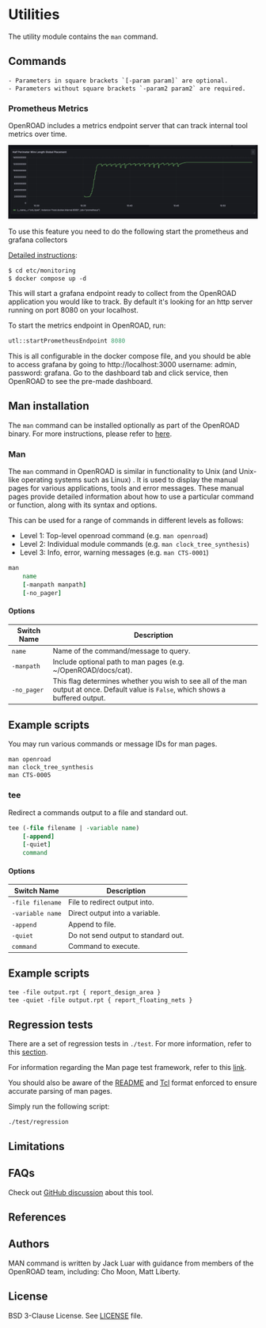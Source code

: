 # Utilities

The utility module contains the `man` command.

## Commands

```{note}
- Parameters in square brackets `[-param param]` are optional.
- Parameters without square brackets `-param2 param2` are required.
```

### Prometheus Metrics

OpenROAD includes a metrics endpoint server that can track internal tool metrics over time.

![page](/docs/images/grafana.png)

To use this feature you need to do the following start the prometheus and grafana collectors

[Detailed instructions](/etc/monitoring/README.md):
```shell
$ cd etc/monitoring
$ docker compose up -d
```

This will start a grafana endpoint ready to collect from the OpenROAD application you would
like to track. By default it's looking for an http server running on port 8080 on your localhost.

To start the metrics endpoint in OpenROAD, run:
```tcl
utl::startPrometheusEndpoint 8080
```

This is all configurable in the docker compose file, and you should be able to access grafana by going to
http://localhost:3000 username: admin, password: grafana. Go to the dashboard tab and click service,
then OpenROAD to see the pre-made dashboard.

## Man installation

The `man` command can be installed optionally as part of the OpenROAD
binary. For more instructions, please refer to [here](manREADME.md).

### Man

The `man` command in OpenROAD is similar in functionality to Unix
(and Unix-like operating systems such as Linux) . It is used to 
display the manual pages for various applications, tools and error 
messages. These manual pages provide detailed information about how
to use a particular command or function, along with its syntax and options.

This can be used for a range of commands in different levels as follows:
- Level 1: Top-level openroad command (e.g. `man openroad`)
- Level 2: Individual module commands (e.g. `man clock_tree_synthesis`)
- Level 3: Info, error, warning messages (e.g. `man CTS-0001`)

```tcl
man
    name
    [-manpath manpath]
    [-no_pager]
```

#### Options

| Switch Name | Description | 
| ----- | ----- |
| `name` | Name of the command/message to query. |
| `-manpath` | Include optional path to man pages (e.g. ~/OpenROAD/docs/cat). |
| `-no_pager` | This flag determines whether you wish to see all of the man output at once. Default value is `False`, which shows a buffered output. |

## Example scripts

You may run various commands or message IDs for man pages.
```
man openroad
man clock_tree_synthesis
man CTS-0005
```

### tee

Redirect a commands output to a file and standard out.

```tcl
tee (-file filename | -variable name)
    [-append]
    [-quiet]
    command
```

#### Options

| Switch Name | Description | 
| ----- | ----- |
| `-file filename` | File to redirect output into. |
| `-variable name` | Direct output into a variable. |
| `-append` | Append to file. |
| `-quiet` | Do not send output to standard out. |
| `command` | Command to execute. |

## Example scripts

```
tee -file output.rpt { report_design_area }
tee -quiet -file output.rpt { report_floating_nets }
```

## Regression tests

There are a set of regression tests in `./test`. For more information, refer to this [section](../../README.md#regression-tests). 

For information regarding the Man page test framework, refer to this
[link](../../docs/src/test/README.md).

You should also be aware of the [README](../../docs/contrib/ReadmeFormat.md) and [Tcl](../../docs/contrib/TclFormat.md) format enforced to ensure
accurate parsing of man pages. 

Simply run the following script:

```shell
./test/regression
```

## Limitations

## FAQs

Check out
[GitHub discussion](https://github.com/The-OpenROAD-Project/OpenROAD/discussions/categories/q-a?discussions_q=category%3AQ%26A+utl) about this tool.

## References

## Authors

MAN command is written by Jack Luar with guidance from members of the OpenROAD team,
including: Cho Moon, Matt Liberty. 

## License

BSD 3-Clause License. See [LICENSE](../../LICENSE) file.
